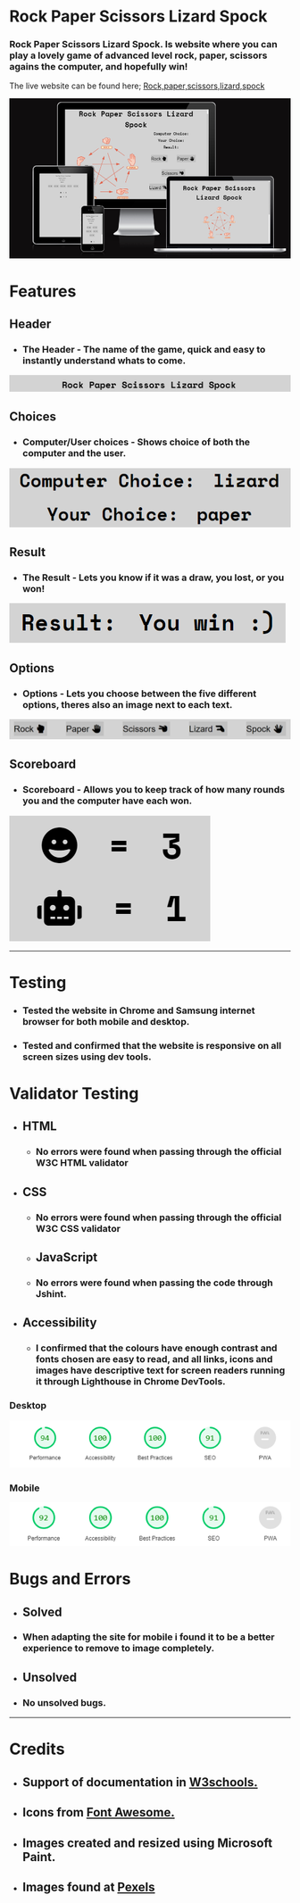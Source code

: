 # Rock Paper Scissors Lizard Spock

### Rock Paper Scissors Lizard Spock. Is website where you can play a lovely game of advanced level rock, paper, scissors agains the computer, and hopefully win!

The live website can be found here; [Rock,paper,scissors,lizard,spock]( https://mattheuskasa.github.io/Rock-Paper-Scissors-Lizard-Spock//)

![Site on different screens](md-images/different-responses.png)


# Features


## Header
- ### The Header - The name of the game, quick and easy to instantly understand whats to come.

![Header](md-images/RPSLS-Header.png)

## Choices
- ### Computer/User choices - Shows choice of both the computer and the user.

![Choices](md-images/Computer-and-user-choice.png)

## Result
- ### The Result - Lets you know if it was a draw, you lost, or you won!

![Result](md-images/Result.png)

## Options
- ### Options - Lets you choose between the five different options, theres also an image next to each text.

![Options](md-images/Options.png)

## Scoreboard
- ### Scoreboard - Allows you to keep track of how many rounds you and the computer have each won.

![Scoreboard](md-images/Scoreboard.png)




---

# Testing
- ### Tested the website in Chrome and Samsung internet browser for both mobile and desktop.
- ### Tested and confirmed that the website is responsive on all screen sizes using dev tools.


# Validator Testing
- ## HTML
  - ### No errors were found when passing through the official W3C HTML validator

- ## CSS
  - ### No errors were found when passing through the official W3C CSS validator

  - ## JavaScript
  - ### No errors were found when passing the code through Jshint.

- ## Accessibility
  - ### I confirmed that the colours have enough contrast and fonts chosen are easy to read, and all links, icons and images have descriptive text for screen readers running it through Lighthouse in Chrome DevTools.

### Desktop

  ![lighouse desktop score](md-images/lighthouse-desktop.png)

### Mobile

  ![lighthouse mobile score](md-images/lighthouse-mobile.png)


  # Bugs and Errors

  - ## Solved

  - ### When adapting the site for mobile i found it to be a better experience to remove to image completely.

  - ## Unsolved

  - ### No unsolved bugs.

---

 # Credits

 - ## Support of documentation in [W3schools.](https://www.w3schools.com/)
 - ## Icons from [Font Awesome.](https://fontawesome.com/)
 - ## Images created and resized using Microsoft Paint.
 - ## Images found at [Pexels](https://www.pexels.com/)